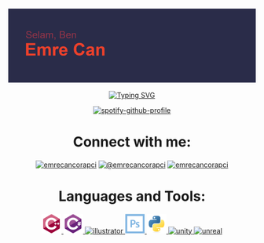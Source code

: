 ![](images/index.png)

<div align="center" markdown="1">

[![Typing SVG](https://readme-typing-svg.herokuapp.com?font=Alfa+Slab+One&color=%23EB403F&size=28&center=true&multiline=true&width=800&height=200&lines=Electrical+and+Electronics+Engineering+Student;%E2%80%83%E2%80%83%E2%80%83%E2%80%83%E2%80%83%E2%80%83%E2%80%83%E2%80%83%E2%80%83%E2%80%83%E2%80%83%E2%80%83%E2%80%83%E2%80%83and+Game+Developer;Currently+improving+myself+in%E2%80%83%E2%80%83%E2%80%83%E2%80%83%E2%80%83%E2%80%83%E2%80%83%E2%80%83%E2%80%83;%E2%80%83%E2%80%83%E2%80%83%E2%80%83%E2%80%83%E2%80%83%E2%80%83%E2%80%83%E2%80%83%E2%80%83%E2%80%83%E2%80%83C%2B%2B+and+Unreal+Engine+4;%E2%80%83)](https://git.io/typing-svg)

</div>

<div align="center" markdown="1">

[![spotify-github-profile](https://spotify-github-profile.vercel.app/api/view?uid=trknell&cover_image=true&theme=natemoo-re&bar_color=2d3436&bar_color_cover=false)](https://spotify-github-profile.vercel.app/api/view?uid=trknell&redirect=true)

</div>

<h1 align="center">Connect with me:</h1>
<p align="center">
<a href="https://linkedin.com/in/emrecancorapci" target="blank"><img align="center" src="https://raw.githubusercontent.com/rahuldkjain/github-profile-readme-generator/master/src/images/icons/Social/linked-in-alt.svg" alt="emrecancorapci" height="30" width="40" /></a>
<a href="https://medium.com/@emrecancorapci" target="blank"><img align="center" src="https://raw.githubusercontent.com/rahuldkjain/github-profile-readme-generator/master/src/images/icons/Social/medium.svg" alt="@emrecancorapci" height="30" width="40" /></a>
<a href="https://www.hackerrank.com/emrecancorapci" target="blank"><img align="center" src="https://raw.githubusercontent.com/rahuldkjain/github-profile-readme-generator/master/src/images/icons/Social/hackerrank.svg" alt="emrecancorapci" height="30" width="40" /></a>
</p>

<h1 align="center">Languages and Tools:</h1>
<p align="center"> <a href="https://www.w3schools.com/cpp/" target="_blank" rel="noreferrer"> <img src="https://raw.githubusercontent.com/devicons/devicon/master/icons/cplusplus/cplusplus-original.svg" alt="cplusplus" width="40" height="40"/> </a> <a href="https://www.w3schools.com/cs/" target="_blank" rel="noreferrer"> <img src="https://raw.githubusercontent.com/devicons/devicon/master/icons/csharp/csharp-original.svg" alt="csharp" width="40" height="40"/> </a> <a href="https://www.adobe.com/in/products/illustrator.html" target="_blank" rel="noreferrer"> <img src="https://www.vectorlogo.zone/logos/adobe_illustrator/adobe_illustrator-icon.svg" alt="illustrator" width="40" height="40"/> </a> <a href="https://www.photoshop.com/en" target="_blank" rel="noreferrer"> <img src="https://raw.githubusercontent.com/devicons/devicon/master/icons/photoshop/photoshop-line.svg" alt="photoshop" width="40" height="40"/> </a> <a href="https://www.python.org" target="_blank" rel="noreferrer"> <img src="https://raw.githubusercontent.com/devicons/devicon/master/icons/python/python-original.svg" alt="python" width="40" height="40"/> </a> <a href="https://unity.com/" target="_blank" rel="noreferrer"> <img src="https://www.vectorlogo.zone/logos/unity3d/unity3d-icon.svg" alt="unity" width="40" height="40"/> </a> <a href="https://unrealengine.com/" target="_blank" rel="noreferrer"> <img src="https://raw.githubusercontent.com/kenangundogan/fontisto/036b7eca71aab1bef8e6a0518f7329f13ed62f6b/icons/svg/brand/unreal-engine.svg" alt="unreal" width="40" height="40"/> </a> </p>
